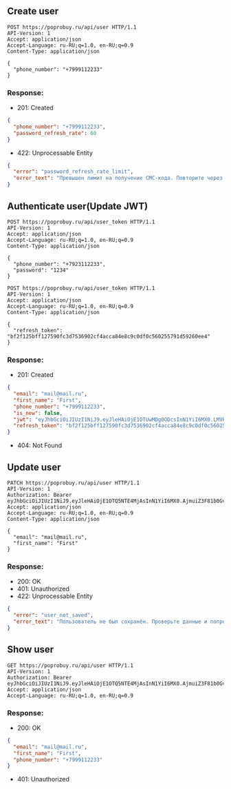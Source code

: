 ## Create user

```http
POST https://poprobuy.ru/api/user HTTP/1.1
API-Version: 1
Accept: application/json
Accept-Language: ru-RU;q=1.0, en-RU;q=0.9
Content-Type: application/json

{
  "phone_number": "+7999112233"
}
```

### Response:

- 201: Created

```json
{
  "phone_number": "+7999112233",
  "password_refresh_rate": 60
}
```
- 422: Unprocessable Entity
```json
{
  "error": "password_refresh_rate_limit",
  "error_text": "Превышен лимит на получение СМС-кода. Повторите через 00:00:24"
}
```

## Authenticate user(Update JWT)

```http
POST https://poprobuy.ru/api/user_token HTTP/1.1
API-Version: 1
Accept: application/json
Accept-Language: ru-RU;q=1.0, en-RU;q=0.9
Content-Type: application/json

{
  "phone_number": "+7923112233",
  "password": "1234"
}
```


```http
POST https://poprobuy.ru/api/user_token HTTP/1.1
API-Version: 1
Accept: application/json
Accept-Language: ru-RU;q=1.0, en-RU;q=0.9
Content-Type: application/json

{
  "refresh_token": "bf2f125bff127590fc3d7536902cf4acca84e8c9c0df0c560255791d59260ee4"
}
```

### Response:

- 201: Created

```json
{
  "email": "mail@mail.ru",
  "first_name": "First",
  "phone_number": "+7999112233",
  "is_new": false,
  "jwt": "eyJhbGciOiJIUzI1NiJ9.eyJleHAiOjE1OTUwMDg0ODcsInN1YiI6MX0.LMVKTdeREtijPLZ_nxE69YwMxpMaU0vp4cTx5i6aLHs",
  "refresh_token": "bf2f125bff127590fc3d7536902cf4acca84e8c9c0df0c560255791d59260ee4"
}
```

- 404: Not Found

## Update user

```http
PATCH https://poprobuy.ru/api/user HTTP/1.1
API-Version: 1
Authorization: Bearer eyJhbGciOiJIUzI1NiJ9.eyJleHAiOjE1OTQ5NTE4MjAsInN1YiI6MX0.AjmuiZ3F81b0GvrKZdqtWeRkAujueG_dGS4kJLcap6M
Accept: application/json
Accept-Language: ru-RU;q=1.0, en-RU;q=0.9
Content-Type: application/json

{
  "email": "mail@mail.ru",
  "first_name": "First"
}
```

### Response:

- 200: OK
- 401: Unauthorized
- 422: Unprocessable Entity
```json
{
  "error": "user_not_saved",
  "error_text": "Пользователь не был сохранён. Проверьте данные и попробуйте снова"
}
```

## Show user

```http
GET https://poprobuy.ru/api/user HTTP/1.1
API-Version: 1
Authorization: Bearer eyJhbGciOiJIUzI1NiJ9.eyJleHAiOjE1OTQ5NTE4MjAsInN1YiI6MX0.AjmuiZ3F81b0GvrKZdqtWeRkAujueG_dGS4kJLcap6M
Accept: application/json
Accept-Language: ru-RU;q=1.0, en-RU;q=0.9
```

### Response:

- 200: OK

```json
{
  "email": "mail@mail.ru",
  "first_name": "First",
  "phone_number": "+7999112233"
}
```
- 401: Unauthorized
